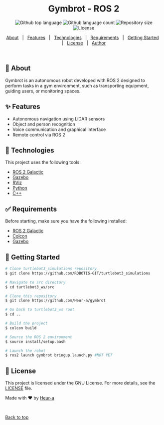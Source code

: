 
<h1 align="center">Gymbrot - ROS 2</h1>

<p align="center">
  <img alt="Github top language" src="https://img.shields.io/github/languages/top/Heur-a/gymbrot?color=56BEB8">
  <img alt="Github language count" src="https://img.shields.io/github/languages/count/Heur-a/gymbrot?color=56BEB8">
  <img alt="Repository size" src="https://img.shields.io/github/repo-size/Heur-a/gymbrot?color=56BEB8">
  <img alt="License" src="https://img.shields.io/github/license/Heur-a/gymbrot?color=56BEB8">
</p>

<p align="center">
  <a href="#dart-about">About</a> &#xa0; | &#xa0; 
  <a href="#sparkles-features">Features</a> &#xa0; | &#xa0;
  <a href="#rocket-technologies">Technologies</a> &#xa0; | &#xa0;
  <a href="#white_check_mark-requirements">Requirements</a> &#xa0; | &#xa0;
  <a href="#checkered_flag-starting">Getting Started</a> &#xa0; | &#xa0;
  <a href="#memo-license">License</a> &#xa0; | &#xa0;
  <a href="https://github.com/Heur-a" target="_blank">Author</a>
</p>

<br>

## :dart: About ##

Gymbrot is an autonomous robot developed with ROS 2 designed to perform tasks in a gym environment, such as transporting
equipment, guiding users, or monitoring spaces.

## :sparkles: Features ##

- Autonomous navigation using LiDAR sensors
- Object and person recognition
- Voice communication and graphical interface
- Remote control via ROS 2

## :rocket: Technologies ##

This project uses the following tools:

- [ROS 2 Galactic](https://docs.ros.org/en/galactic/index.html)
- [Gazebo](https://gazebosim.org/)
- [RViz](https://wiki.ros.org/rviz)
- [Python](https://www.python.org/)
- [C++](https://isocpp.org/)

## :white_check_mark: Requirements ##

Before starting, make sure you have the following installed:

- [ROS 2 Galactic](https://docs.ros.org/en/galactic/Installation.html)
- [Colcon](https://colcon.readthedocs.io/en/released/)
- [Gazebo](https://gazebosim.org/)

## :checkered_flag: Getting Started ##

```bash
# Clone turtlebot3_simulations repository
$ git clone https://github.com/ROBOTIS-GIT/turtlebot3_simulations

# Navigate to src directory
$ cd turtlebot3_ws/src

# Clone this repository
$ git clone https://github.com/Heur-a/gymbrot

# Go back to turtlebot3_ws root
$ cd ..

# Build the project
$ colcon build

# Source the ROS 2 environment
$ source install/setup.bash

# Launch the robot
$ ros2 launch gymbrot bringup.launch.py #NOT YET
```

## :memo: License ##

This project is licensed under the GNU License. For more details, see the [LICENSE](LICENSE.md) file.

Made with :heart: by <a href="https://github.com/Heur-a" target="_blank">Heur-a</a>

&#xa0;

<a href="#top">Back to top</a>


